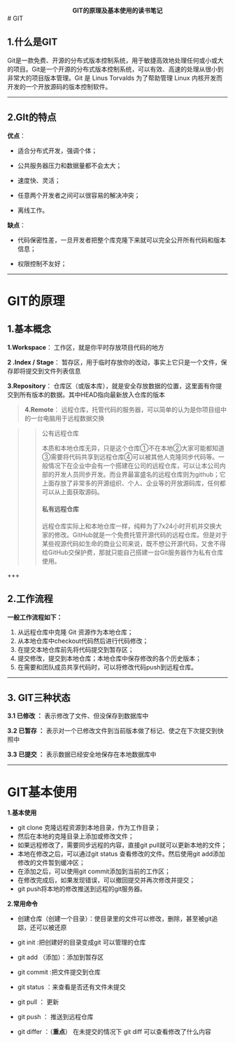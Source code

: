 <center><b>GIT的原理及基本使用的读书笔记</b></center>
#  GIT

## 1.什么是GIT

​        Git是一款免费、开源的分布式版本控制系统，用于敏捷高效地处理任何或小或大的项目。Git是一个开源的分布式版本控制系统，可以有效、高速的处理从很小到非常大的项目版本管理。Git 是 Linus Torvalds 为了帮助管理 Linux 内核开发而开发的一个开放源码的版本控制软件。

---



## 2.GIt的特点

**优点**：

* 适合分布式开发，强调个体；

* 公共服务器压力和数据量都不会太大；

* 速度快、灵活；

* 任意两个开发者之间可以很容易的解决冲突；

* 离线工作。

**缺点**：

* 代码保密性差，一旦开发者把整个库克隆下来就可以完全公开所有代码和版本信息；

* 权限控制不友好；

***



# GIT的原理

## 1.基本概念

**1.Workspace**： 工作区，就是你平时存放项目代码的地方

**2 .Index / Stage**： 暂存区，用于临时存放你的改动，事实上它只是一个文件，保存即将提交到文件列表信息

**3.Repository**： 仓库区（或版本库），就是安全存放数据的位置，这里面有你提交到所有版本的数据。其中HEAD指向最新放入仓库的版本

> **4.Remote**： 远程仓库，托管代码的服务器，可以简单的认为是你项目组中的一台电脑用于远程数据交换

> >公有远程仓库
> >
> >本质和本地仓库无异，只是这个仓库①不在本地②大家可能都知道③需要将代码共享到远程仓库④可以被其他人克隆同步代码等。一般情况下在企业中会有一个搭建在公司的远程仓库，可以让本公司内部的开发人员同步开发。而业界最富盛名的远程仓库则为github；它上面存放了非常多的开源组织、个人、企业等的开放源码库，任何都可以从上面获取源码。
> >
> >
> >
> >#### 私有远程仓库
> >
> >远程仓库实际上和本地仓库一样，纯粹为了7x24小时开机并交换大家的修改。GitHub就是一个免费托管开源代码的远程仓库。但是对于某些视源代码如生命的商业公司来说，既不想公开源代码，又舍不得给GitHub交保护费，那就只能自己搭建一台Git服务器作为私有仓库使用。

+++



 ## 2.工作流程

**一般工作流程如下：**

1. 从远程仓库中克隆 Git 资源作为本地仓库；
2. 从本地仓库中checkout代码然后进行代码修改；
3. 在提交本地仓库前先将代码提交到暂存区；
4. 提交修改，提交到本地仓库；本地仓库中保存修改的各个历史版本；
5. 在需要和团队成员共享代码时，可以将修改代码push到远程仓库。

***



## 3. GIT三种状态

<b>3.1 已修改 ：</b>   表示修改了文件、但没保存到数据库中   

**3.2 已暂存 ：**   表示对一个已修改文件到当前版本做了标记、使之在下次提交到快照中 

<b>3.3 已提交 ：</b>   表示数据已经安全地保存在本地数据库中 

***





# GIT基本使用

<b>1.基本使用</b>

+  git clone 克隆远程资源到本地目录，作为工作目录；
+  然后在本地的克隆目录上添加或修改文件； 
+  如果远程修改了，需要同步远程的内容，直接git pull就可以更新本地的文件； 
+  本地在修改之后，可以通过git status 查看修改的文件。然后使用git add添加修改的文件暂到缓冲区； 
+  在添加之后，可以使用git commit添加到当前的工作区； 
+  在修改完成后，如果发现错误，可以撤回提交并再次修改并提交； 
+  git push将本地的修改推送到远程的git服务器。 

<b>2.常用命令</b>

* 创建仓库（创建一个目录）：使目录里的文件可以修改，删除，甚至被git追踪，还可以被还原

* git init :把创建好的目录变成git 可以管理的仓库
* git add （添加）：添加到暂存区
* git commit :把文件提交到仓库
*  git status ：来查看是否还有文件未提交 
*  git pull ： 更新 
*  git push ： 推送到远程仓库 
* git differ ：（**重点**）  在未提交的情况下 git diff 可以查看修改了什么内容 



